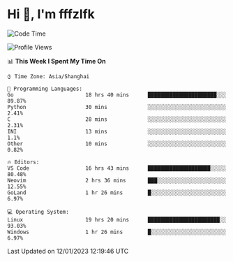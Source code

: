 # Hi 👋, I'm fffzlfk

<!--START_SECTION:waka-->
![Code Time](http://img.shields.io/badge/Code%20Time-31%20hrs%2015%20mins-blue)

![Profile Views](http://img.shields.io/badge/Profile%20Views-3-blue)

📊 **This Week I Spent My Time On** 

```text
⌚︎ Time Zone: Asia/Shanghai

💬 Programming Languages: 
Go                       18 hrs 40 mins      ██████████████████████░░░   89.87% 
Python                   30 mins             ░░░░░░░░░░░░░░░░░░░░░░░░░   2.41% 
C                        28 mins             ░░░░░░░░░░░░░░░░░░░░░░░░░   2.31% 
INI                      13 mins             ░░░░░░░░░░░░░░░░░░░░░░░░░   1.1% 
Other                    10 mins             ░░░░░░░░░░░░░░░░░░░░░░░░░   0.82%

🔥 Editors: 
VS Code                  16 hrs 43 mins      ████████████████████░░░░░   80.48% 
Neovim                   2 hrs 36 mins       ███░░░░░░░░░░░░░░░░░░░░░░   12.55% 
GoLand                   1 hr 26 mins        █░░░░░░░░░░░░░░░░░░░░░░░░   6.97%

💻 Operating System: 
Linux                    19 hrs 20 mins      ███████████████████████░░   93.03% 
Windows                  1 hr 26 mins        █░░░░░░░░░░░░░░░░░░░░░░░░   6.97%

```


 Last Updated on 12/01/2023 12:19:46 UTC
<!--END_SECTION:waka-->

